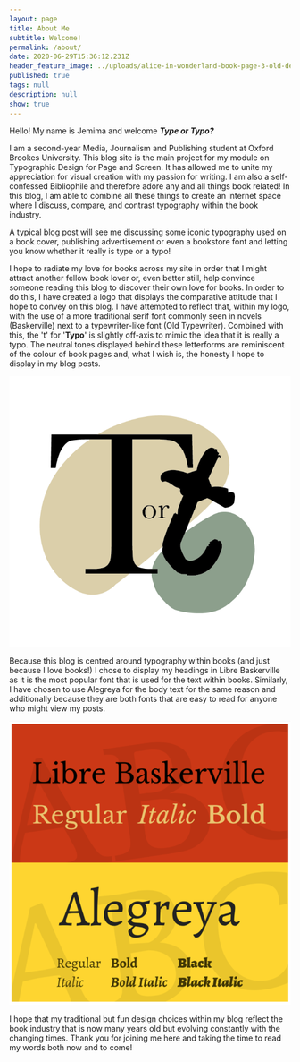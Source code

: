 ```yaml
---
layout: page
title: About Me
subtitle: Welcome!
permalink: /about/
date: 2020-06-29T15:36:12.231Z
header_feature_image: ../uploads/alice-in-wonderland-book-page-3-old-design-shop.jpg
published: true
tags: null
description: null
show: true
---
```

Hello! My name is Jemima and welcome ***Type or Typo?***

I am a second-year Media, Journalism and Publishing student at Oxford Brookes University. This blog site is the main project for my module on Typographic Design for Page and Screen. It has allowed me to unite my appreciation for visual creation with my passion for writing. I am also a self-confessed Bibliophile and therefore adore any and all things book related! In this blog, I am able to combine all these things to create an internet space where I discuss, compare, and contrast typography within the book industry. 

A typical blog post will see me discussing some iconic typography used on a book cover, publishing advertisement or even a bookstore font and letting you know whether it really is type or a typo! 

I hope to radiate my love for books across my site in order that I might attract another fellow book lover or, even better still, help convince someone reading this blog to discover their own love for books. In order to do this, I have created a logo that displays the comparative attitude that I hope to convey on this blog. I have attempted to reflect that, within my logo, with the use of a more traditional serif font commonly seen in novels (Baskerville) next to a typewriter-like font (Old Typewriter). Combined with this, the 't' for '**Typo**' is slightly off-axis to mimic the idea that it is really a typo. The neutral tones displayed behind these letterforms are reminiscent of the colour of book pages and, what I wish is, the honesty I hope to display in my blog posts.

![](../uploads/type-or-typo-logo-2.png)

Because this blog is centred around typography within books (and just because I love books!) I chose to display my headings in Libre Baskerville as it is the most popular font that is used for the text within books. Similarly, I have chosen to use Alegreya for the body text for the same reason and additionally because they are both fonts that are easy to read for anyone who might view my posts.

![](../uploads/screenshot-2020-10-11-at-15.39.14.png "Libre Baskerville and Alegreya family [1001 fonts]")

I hope that my traditional but fun design choices within my blog reflect the book industry that is now many years old but evolving constantly with the changing times. Thank you for joining me here and taking the time to read my words both now and to come!